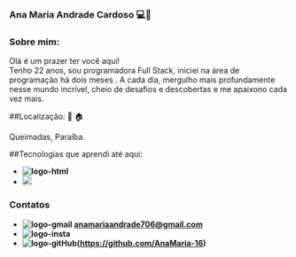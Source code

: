 ### Ana Maria Andrade Cardoso :computer::rocket:
<h3>Sobre mim:</h3>

Olá é um prazer ter você aqui! 
<br>
Tenho 22 anos, sou programadora Full Stack, iniciei na área de programação há dois meses . A cada dia, mergulho mais profundamente nesse mundo incrível, cheio de desafios e descobertas e 
me apaixono cada vez mais. 
<br>


##Localização: :round_pushpin: :house:

 Queimadas, Paraíba.

##Tecnologias que aprendi até aqui:

- **<img src="https://img.shields.io/badge/HTML-239120?style=for-the-badge&logo=html5&logoColor=white" alt="logo-html">**<br>
- **<img src="https://img.shields.io/badge/CSS-239120?&style=for-the-badge&logo=css3&logoColor=white">**

<h3>Contatos</h3>

- **<img src="https://img.shields.io/badge/Gmail-D14836?style=for-the-badge&logo=gmail&logoColor=white" alt="logo-gmail"> anamariaandrade706@gmail.com** <br>
- **<img src="https://img.shields.io/badge/Instagram-E4405F?style=for-the-badge&logo=instagram&logoColor=white" alt="logo-insta">**<br>
- **<img src="https://img.shields.io/badge/GitHub-100000?style=for-the-badge&logo=github&logoColor=white" alt="logo-gitHub">(https://github.com/AnaMaria-16)**




